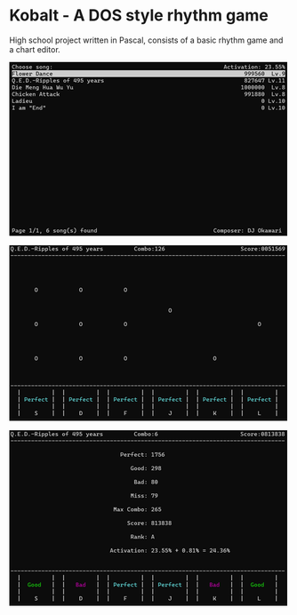 # Kobalt - A DOS style rhythm game

High school project written in Pascal, consists of a basic rhythm game and a chart editor.

![Demo 1](demo/demo1.png)

![Demo 2](demo/demo2.png)

![Demo 3](demo/demo3.png)